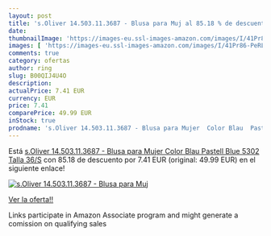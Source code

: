 ```yaml
---
layout: post
title: 's.Oliver 14.503.11.3687 - Blusa para Muj al 85.18 % de descuento'
date: 
thumbnailImage: 'https://images-eu.ssl-images-amazon.com/images/I/41Pr86-PeRL._SL200_.jpg'
images: [ 'https://images-eu.ssl-images-amazon.com/images/I/41Pr86-PeRL._SL200_.jpg' ]
comments: true
category: ofertas
author: ring
slug: B00QIJ4U4O
description:
actualPrice: 7.41 EUR
currency: EUR
price: 7.41
comparePrice: 49.99 EUR
inStock: true
prodname: 's.Oliver 14.503.11.3687 - Blusa para Mujer  Color Blau  Pastell Blue 5302   Talla 36/S'
---
```


Está [s.Oliver 14.503.11.3687 - Blusa para Mujer  Color Blau  Pastell Blue 5302   Talla 36/S](https://www.amazon.es/dp/B00QIJ4U4O/?tag=tolees-21) con 85.18 de descuento por 7.41 EUR (original: 49.99 EUR) en el siguiente enlace!

[![s.Oliver 14.503.11.3687 - Blusa para Muj](https://images-eu.ssl-images-amazon.com/images/I/41Pr86-PeRL._SL200_.jpg)](https://www.amazon.es/dp/B00QIJ4U4O/?tag=tolees-21)

[Ver la oferta!!](https://www.amazon.es/dp/B00QIJ4U4O/?tag=tolees-21)

Links participate in Amazon Associate program and might generate a comission on qualifying sales


